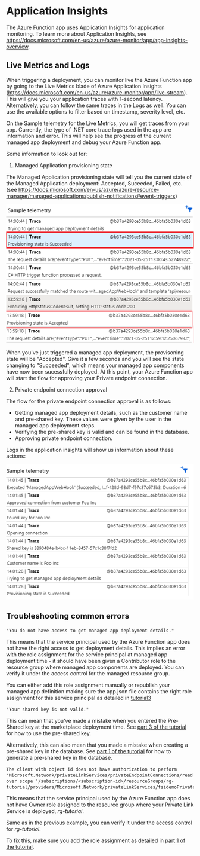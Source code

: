 # Application Insights

The Azure Function app uses Application Insights for application monitoring.
To learn more about Application Insights, see https://docs.microsoft.com/en-us/azure/azure-monitor/app/app-insights-overview.

## Live Metrics and Logs

When triggering a deployment, you can monitor live the Azure Function app by going to the Live Metrics blade of Azure Application Insights (https://docs.microsoft.com/en-us/azure/azure-monitor/app/live-stream). This will give you your application traces with 1-second latency.
Alternatively, you can follow the same traces in the Logs as well. You can use the available options to filter based on timestamp, severity level, etc.

On the Sample telemetry for the Live Metrics, you will get traces from your app. Currently, the type of .NET core trace logs used in the app are information and error.
This will help see the progress of the current managed app deployment and debug your Azure Function app.

Some information to look out for:

1. Managed Application provisioning state

The Managed Application provisioning state will tell you the current state of the Managed Application deployment: Accepted, Suceeded, Failed, etc. (see https://docs.microsoft.com/en-us/azure/azure-resource-manager/managed-applications/publish-notifications#event-triggers)

![appinsights-provisoningstates](../../images/appinsights-provisioningstate.png)

When you've just triggered a managed app deployment, the provisoning state will be "Accepted". Give it a few seconds and you will see the state changing to "Succeeded", which means your managed app components have now been sucessfully deployed. At this point, your Azure Function app will start the flow for approving your Private endpoint connection.

2. Private endpoint connection approval

The flow for the private endpoint connection approval is as follows:

- Getting managed app deployment details, such as the customer name and pre-shared key. These values were given by the user in the managed app deployment steps.
- Verifying the pre-shared key is valid and can be found in the database.
- Approving private endpoint connection.

Logs in the application insights will show us information about these actions:

![appinsights-provisoningstates](../../images/appinsights-actions.png)

## Troubleshooting common errors

```
"You do not have access to get managed app deployment details."
```

This means that the service principal used by the Azure Function app does not have the right access to get deployment details. This implies an error with the role assignment for the service principal at managed app deployment time - it should have been given a Contributor role to the resource group where managed app components are deployed. You can verify it under the access control for the managed resource group.

You can either add this role assignment manually or republish your managed app definition making sure the app.json file contains the right role assignment for this service principal as detailed in [tutorial3](../tutorials/tutorial3.md)

```
"Your shared key is not valid."
```

This can mean that you've made a mistake when you entered the Pre-Shared key at the marketplace deployment time. See [part 3 of the tutorial](../tutorial/part3.md) for how to use the pre-shared key.

Alternatively, this can also mean that you made a mistake when creating a pre-shared key in the database. See [part 1 of the tutorial](../tutorial/part1.md) for how to generate a pre-shared key in the database.


```
The client with object id does not have authorization to perform 'Microsoft.Network/privateLinkServices/privateEndpointConnections/read' over scope '/subscriptions/<subscription-id>/resourceGroups/rg-tutorial/providers/Microsoft.Network/privateLinkServices/fsidemoPrivateLinkService'
```

This means that the service principal used by the Azure Function app does not have Owner role assigned to the resource group where your Private Link Service is deployed, _rg-tutorial_.

Same as in the previous example, you can verify it under the access control for _rg-tutorial_.

To fix this, make sure you add the role assignment as detailed in [part 1 of the tutorial](../tutorial/part1.md).
